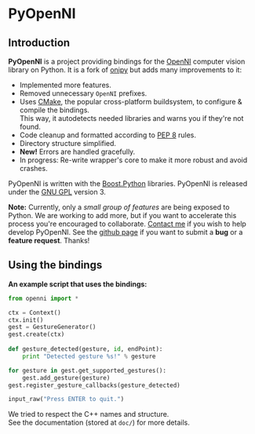 # PyOpenNI #

## Introduction ##

**PyOpenNI** is a project providing bindings for the [OpenNI](http://openni.org) computer vision library on Python. It is a fork of [onipy](http://code.google.com/p/onipy) but adds many improvements to it:

 * Implemented more features.
 * Removed unnecessary `OpenNI` prefixes.
 * Uses [CMake](http://cmake.org), the popular cross-platform buildsystem, to configure & compile the bindings.  
   This way, it autodetects needed libraries and warns you if they're not found.
 * Code cleanup and formatted according to [PEP 8](http://www.python.org/dev/peps/pep-0008) rules.
 * Directory structure simplified.
 * **New!** Errors are handled gracefully.
 * In progress: Re-write wrapper's core to make it more robust and avoid crashes.

PyOpenNI is written with the [Boost.Python](http://www.boost.org/doc/libs/release/libs/python/doc/index.html) libraries. PyOpenNI is released under the [GNU GPL](http://www.gnu.org/copyleft/gpl.html) version 3.

**Note:** Currently, only a _small group of features_ are being exposed to Python. We are working to add more, but if you want to accelerate this process you're encouraged to collaborate. [Contact me](mailto:jmendeth@gmail.com) if you wish to help develop PyOpenNI.
See the [github page](https://github.com/jmendeth/PyOpenNI) if you want to submit a **bug** or a **feature request**. Thanks!

## Using the bindings ##

**An example script that uses the bindings:**

```python
from openni import *

ctx = Context()
ctx.init()
gest = GestureGenerator()
gest.create(ctx)
    
def gesture_detected(gesture, id, endPoint):
    print "Detected gesture %s!" % gesture

for gesture in gest.get_supported_gestures():
    gest.add_gesture(gesture)
gest.register_gesture_callbacks(gesture_detected)

input_raw("Press ENTER to quit.")
```

We tried to respect the C++ names and structure.  
See the documentation (stored at `doc/`) for more details.